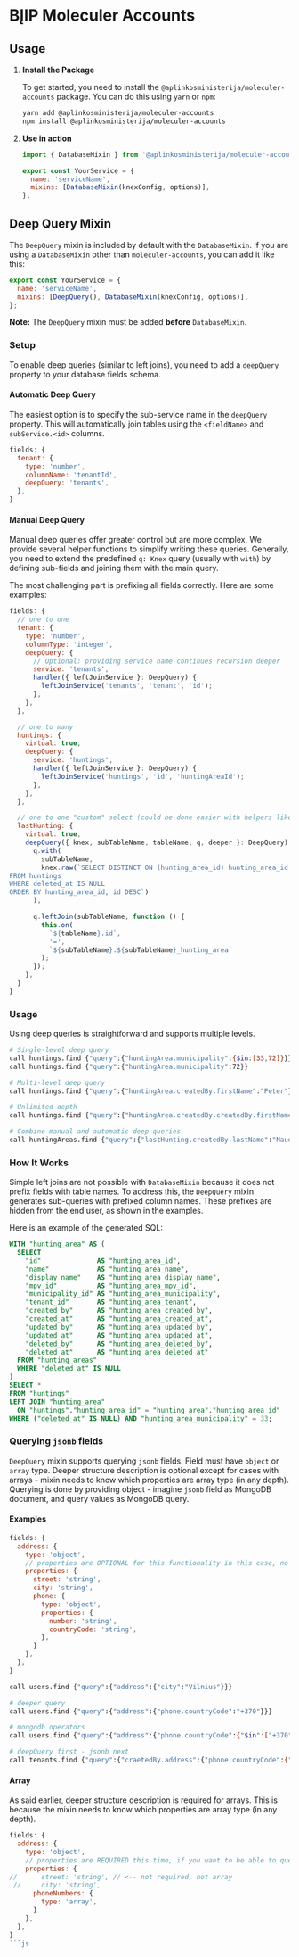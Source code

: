# BĮIP Moleculer Accounts

## Usage

1. **Install the Package**

   To get started, you need to install the `@aplinkosministerija/moleculer-accounts` package. You can do this using `yarn` or `npm`:

   ```bash
   yarn add @aplinkosministerija/moleculer-accounts
   npm install @aplinkosministerija/moleculer-accounts
   ```

2. **Use in action**

   ```js
   import { DatabaseMixin } from '@aplinkosministerija/moleculer-accounts';

   export const YourService = {
     name: 'serviceName',
     mixins: [DatabaseMixin(knexConfig, options)],
   };
   ```

## Deep Query Mixin

The `DeepQuery` mixin is included by default with the `DatabaseMixin`. If you are using a `DatabaseMixin` other than `moleculer-accounts`, you can add it like this:

```js
export const YourService = {
  name: 'serviceName',
  mixins: [DeepQuery(), DatabaseMixin(knexConfig, options)],
};
```

**Note:** The `DeepQuery` mixin must be added **before** `DatabaseMixin`.

### Setup

To enable deep queries (similar to left joins), you need to add a `deepQuery` property to your database fields schema.

#### Automatic Deep Query

The easiest option is to specify the sub-service name in the `deepQuery` property. This will automatically join tables using the `<fieldName>` and `subService.<id>` columns.

```js
fields: {
  tenant: {
    type: 'number',
    columnName: 'tenantId',
    deepQuery: 'tenants',
  },
}
```

#### Manual Deep Query

Manual deep queries offer greater control but are more complex. We provide several helper functions to simplify writing these queries. Generally, you need to extend the predefined `q: Knex` query (usually with `with`) by defining sub-fields and joining them with the main query.

The most challenging part is prefixing all fields correctly. Here are some examples:

```js
fields: {
  // one to one
  tenant: {
    type: 'number',
    columnType: 'integer',
    deepQuery: {
      // Optional: providing service name continues recursion deeper
      service: 'tenants',
      handler({ leftJoinService }: DeepQuery) {
        leftJoinService('tenants', 'tenant', 'id');
      },
    },
  },

  // one to many
  huntings: {
    virtual: true,
    deepQuery: {
      service: 'huntings',
      handler({ leftJoinService }: DeepQuery) {
        leftJoinService('huntings', 'id', 'huntingAreaId');
      },
    },
  },

  // one to one "custom" select (could be done easier with helpers like `withQuery` and others)
  lastHunting: {
    virtual: true,
    deepQuery({ knex, subTableName, tableName, q, deeper }: DeepQuery) {
      q.with(
        subTableName,
        knex.raw(`SELECT DISTINCT ON (hunting_area_id) hunting_area_id AS ${subTableName}_hunting_area, status AS ${subTableName}_status, created_by AS ${subTableName}_created_by
FROM huntings
WHERE deleted_at IS NULL
ORDER BY hunting_area_id, id DESC`)
      );

      q.leftJoin(subTableName, function () {
        this.on(
          `${tableName}.id`,
          '=',
          `${subTableName}.${subTableName}_hunting_area`
        );
      });
    },
  }
}
```

### Usage

Using deep queries is straightforward and supports multiple levels.

```bash
# Single-level deep query
call huntings.find {"query":{"huntingArea.municipality":{$in:[33,72]}}}
call huntings.find {"query":{"huntingArea.municipality":72}}

# Multi-level deep query
call huntings.find {"query":{"huntingArea.createdBy.firstName":"Peter"}}

# Unlimited depth
call huntings.find {"query":{"huntingArea.createdBy.createdBy.firstName":"John"}}

# Combine manual and automatic deep queries
call huntingAreas.find {"query":{"lastHunting.createdBy.lastName":"Naudotojas"}}
```

### How It Works

Simple left joins are not possible with `DatabaseMixin` because it does not prefix fields with table names. To address this, the `DeepQuery` mixin generates sub-queries with prefixed column names. These prefixes are hidden from the end user, as shown in the examples.

Here is an example of the generated SQL:

```sql
WITH "hunting_area" AS (
  SELECT
    "id"              AS "hunting_area_id",
    "name"            AS "hunting_area_name",
    "display_name"    AS "hunting_area_display_name",
    "mpv_id"          AS "hunting_area_mpv_id",
    "municipality_id" AS "hunting_area_municipality",
    "tenant_id"       AS "hunting_area_tenant",
    "created_by"      AS "hunting_area_created_by",
    "created_at"      AS "hunting_area_created_at",
    "updated_by"      AS "hunting_area_updated_by",
    "updated_at"      AS "hunting_area_updated_at",
    "deleted_by"      AS "hunting_area_deleted_by",
    "deleted_at"      AS "hunting_area_deleted_at"
  FROM "hunting_areas"
  WHERE "deleted_at" IS NULL
)
SELECT *
FROM "huntings"
LEFT JOIN "hunting_area"
  ON "huntings"."hunting_area_id" = "hunting_area"."hunting_area_id"
WHERE ("deleted_at" IS NULL) AND "hunting_area_municipality" = 33;
```

### Querying `jsonb` fields

`DeepQuery` mixin supports querying `jsonb` fields. Field must have `object` or `array` type. Deeper structure description is optional except for cases with arrays - mixin needs to know which properties are array type (in any depth). Querying is done by providing object - imagine `jsonb` field as MongoDB document, and query values as MongoDB query.

#### Examples

```js
fields: {
  address: {
    type: 'object',
    // properties are OPTIONAL for this functionality in this case, no arrays in any depth
    properties: {
      street: 'string',
      city: 'string',
      phone: {
        type: 'object',
        properties: {
          number: 'string',
          countryCode: 'string',
        },
      }
    },
  },
}
```

```bash
call users.find {"query":{"address":{"city":"Vilnius"}}}

# deeper query
call users.find {"query":{"address":{"phone.countryCode":"+370"}}}

# mongodb operators
call users.find {"query":{"address":{"phone.countryCode":{"$in":["+370","+371"]}}}}

# deepQuery first - jsonb next
call tenants.find {"query":{"craetedBy.address":{"phone.countryCode":{"$in":["+370","+371"]}}}}
```

#### Array

As said earlier, deeper structure description is required for arrays. This is because the mixin needs to know which properties are array type (in any depth).

````js
fields: {
  address: {
    type: 'object',
    // properties are REQUIRED this time, if you want to be able to query by array fields (and deeper)
    properties: {
//      street: 'string', // <-- not required, not array
 //     city: 'string',
      phoneNumbers: {
        type: 'array',
      }
    },
  },
}
```js
````
